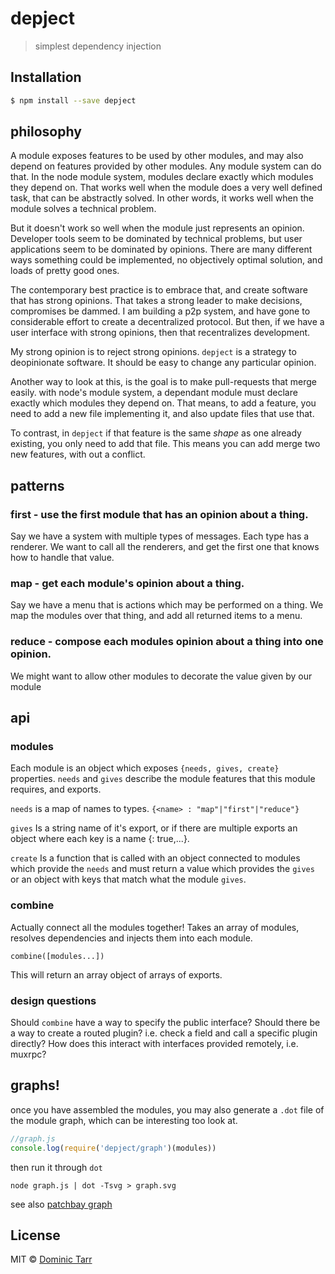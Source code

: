# depject 

> simplest dependency injection

## Installation

```sh
$ npm install --save depject
```

## philosophy 

A module exposes features to be used by other modules,
and may also depend on features provided by other modules.
Any module system can do that. In the node module system,
modules declare exactly which modules they depend on.
That works well when the module does a very well defined task,
that can be abstractly solved. In other words, it works well
when the module solves a technical problem.

But it doesn't work so well when the module just represents an opinion.
Developer tools seem to be dominated by technical problems,
but user applications seem to be dominated by opinions.
There are many different ways something could be implemented,
no objectively optimal solution, and loads of pretty good ones.

The contemporary best practice is to embrace that, and create software
that has strong opinions. That takes a strong leader to make decisions,
compromises be dammed. I am building a p2p system, and have gone to
considerable effort to create a decentralized protocol. But then,
if we have a user interface with strong opinions, then that recentralizes development.

My strong opinion is to reject strong opinions. `depject` is a strategy to
deopinionate software. It should be easy to change any particular opinion.

Another way to look at this, is the goal is to make pull-requests that merge easily.
with node's module system, a dependant module must declare exactly which modules they depend on.
That means, to add a feature, you need to add a new file implementing it,
and also update files that use that.

To contrast, in `depject` if that feature is the same _shape_ as one already existing,
you only need to add that file. This means you can add merge two new features,
with out a conflict.

## patterns

### first - use the first module that has an opinion about a thing.

Say we have a system with multiple types of messages. Each type has a renderer.
We want to call all the renderers, and get the first one that knows how to handle that value.

### map - get each module's opinion about a thing.

Say we have a menu that is actions which may be performed on a thing.
We map the modules over that thing, and add all returned items to a menu.

### reduce - compose each modules opinion about a thing into one opinion.

We might want to allow other modules to decorate the value given by our module

## api

### modules

Each module is an object which exposes `{needs, gives, create}` properties. `needs` and `gives` describe the module features that this module requires, and exports.

`needs` is a map of names to types. `{<name> : "map"|"first"|"reduce"}`

`gives` Is a string name of it's export, or if there are multiple exports an object where each key is a name {<name>: true,...}. 

`create` Is a function that is called with an object connected to modules which provide the `needs` and must return a value which provides the `gives` or an object with keys that match what the module `gives`.

### combine

Actually connect all the modules together!
Takes an array of modules, resolves dependencies and injects them into each module. 

`combine([modules...])`

This will return an array object of arrays of exports.

### design questions

Should `combine` have a way to specify the public interface?
Should there be a way to create a routed plugin?
i.e. check a field and call a specific plugin directly?
How does this interact with interfaces provided remotely,
i.e. muxrpc?


## graphs!

once you have assembled the modules, you may also generate a `.dot` file of the
module graph, which can be interesting too look at.

``` js
//graph.js
console.log(require('depject/graph')(modules))
```

then run it through `dot`

`node graph.js | dot -Tsvg > graph.svg`

see also [patchbay graph](https://github.com/dominictarr/patchbay/blob/master/graph.svg)

## License

MIT © [Dominic Tarr](http://dominictarr.com)
